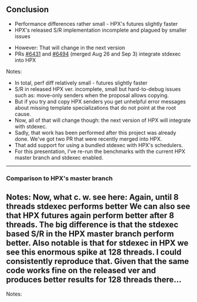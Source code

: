 ## Conclusion

- Performance differences rather small - HPX's futures slightly faster
- HPX's released S/R implementation incomplete and plagued by smaller issues

<div class="fragment">

- However: That will change in the next version
- PRs [#6431](https://github.com/STEllAR-GROUP/hpx/pull/6431) and [#6494](https://github.com/STEllAR-GROUP/hpx/pull/6494) (merged Aug 26 and Sep 3) integrate stdexec into HPX

</div>

Notes:
- In total, perf diff relatively small - futures slightly faster
- S/R in released HPX ver. incomplete, small but hard-to-debug issues such as: move-only senders when the proposal allows copying.
- But if you try and copy HPX senders you get unhelpful error messages about missing template specializations that do not point at the root cause.
- Now, all of that will change though: the next version of HPX will integrate with stdexec.
- Sadly, that work has been performed after this project was already done. We've got two PR that were recently merged into HPX.
- That add support for using a bundled stdexec with HPX's schedulers.
- For this presentation, I've re-run the benchmarks with the current HPX master branch and stdexec enabled.
---

### Comparison to HPX's master branch

<object width="55%" data="content/strong_scaling_master.svg" type="image/svg+xml">
</object>

Notes:
Now, what c. w. see here: Again, until 8 threads stdexec performs better
We can also see that HPX futures again perform better after 8 threads.
The big difference is that the stdexec based S/R in the HPX master branch perform better.
Also notable is that for stdexec in HPX we see this enormous spike at 128 threads.
I could consistently reproduce that. Given that the same code works fine on the released ver and produces better results for 128 threads there...
---

<object width="55%" data="content/weak_scaling_master.svg" type="image/svg+xml">
</object>

Notes:
